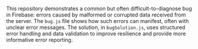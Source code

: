 This repository demonstrates a common but often difficult-to-diagnose bug in Firebase: errors caused by malformed or corrupted data received from the server.  The `bug.js` file shows how such errors can manifest, often with unclear error messages. The solution, in `bugSolution.js`, uses structured error handling and data validation to improve resilience and provide more informative error reporting.